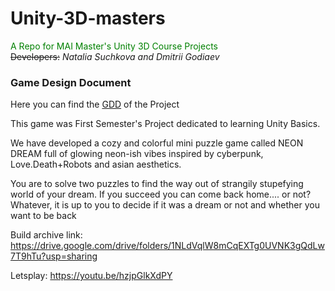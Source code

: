 # Unity-3D-masters
<span style="color:green">A Repo for MAI Master's Unity 3D Course Projects</span>\
~~Developers:~~ _Natalia Suchkova and Dmitrii Godiaev_

### Game Design Document
Here you can find the [GDD](https://docs.google.com/document/d/19zDsnmjHTxtWHLZqBiC-f-W66556RxX-deGZUpnEuP8/edit#heading=h.u72q9hvhe2oz) of the Project

This game was First Semester's Project dedicated to learning Unity Basics.

We have developed a cozy and colorful mini puzzle game called NEON DREAM full of glowing neon-ish vibes inspired by cyberpunk, Love.Death+Robots and asian aesthetics.

You are to solve two puzzles to find the way out of strangily stupefying world of your dream. If you succeed you can come back home.... or not? Whatever, it is up to you to decide if it was a dream or not and whether you want to be back

Build archive link: https://drive.google.com/drive/folders/1NLdVqlW8mCqEXTg0UVNK3gQdLw7T9hTu?usp=sharing

Letsplay: https://youtu.be/hzjpGlkXdPY
